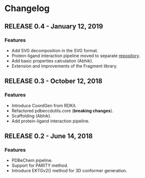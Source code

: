 # Changelog

## RELEASE 0.4 - January 12, 2019

### Features

* Add SVG decomposition in the SVG format.
* Protein-ligand interaction pipeline moved to separate [repository](https://gitlab.ebi.ac.uk/pdbe/release/interactions).
* Add basic properties calculation (Abhik).
* Extension and improvements  of the Fragment library.

## RELEASE 0.3 - October 12, 2018

### Features

* Introduce CoordGen from RDKit.
* Refactored pdbeccdutils.core (**breaking changes**).
* Scaffolding (Abhik).
* Add protein-ligand interaction pipeline.

## RELEASE 0.2 - June 14, 2018

### Features

* PDBeChem pipeline.
* Support for PARITY method.
* Introduce EKTGv2() method for 3D conformer generation.

